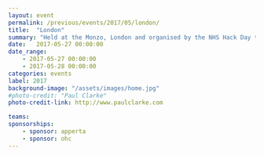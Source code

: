 ```yaml
---
layout: event
permalink: /previous/events/2017/05/london/
title:  "London"
summary: "Held at the Monzo, London and organised by the NHS Hack Day team."
date:   2017-05-27 00:00:00
date_range:
    - 2017-05-27 00:00:00
    - 2017-05-28 00:00:00
categories: events
label: 2017
background-image: "/assets/images/home.jpg"
#photo-credit: "Paul Clarke"
photo-credit-link: http://www.paulclarke.com

teams:
sponsorships:
    - sponsor: apperta
    - sponsor: ohc
---
```

